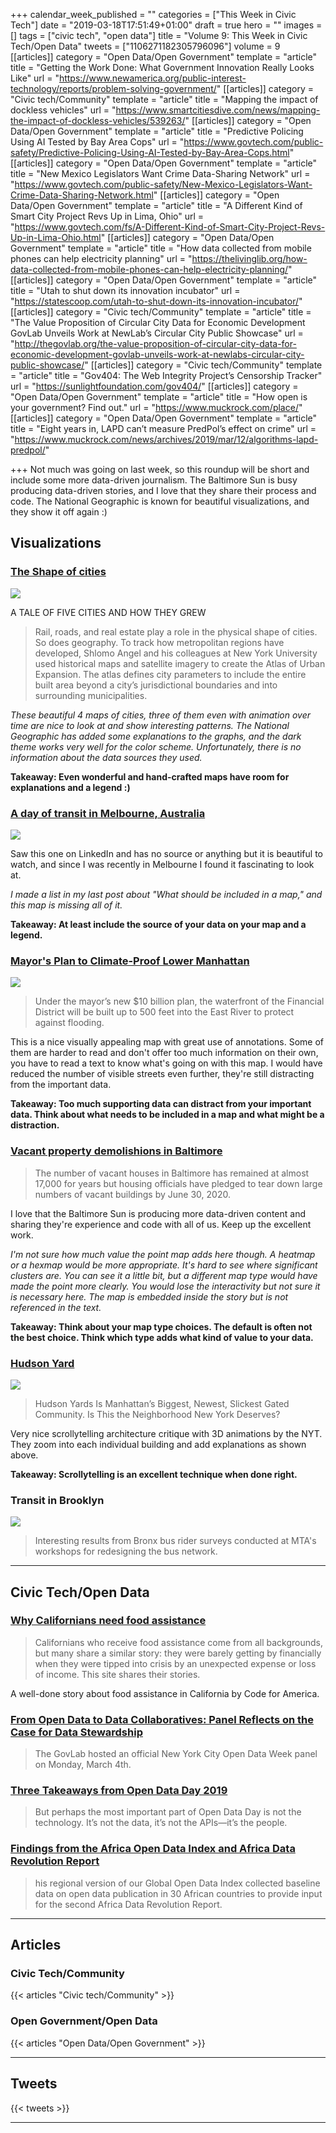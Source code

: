 +++
calendar_week_published = ""
categories = ["This Week in Civic Tech"]
date = "2019-03-18T17:51:49+01:00"
draft = true
hero = ""
images = []
tags = ["civic tech", "open data"]
title = "Volume 9: This Week in Civic Tech/Open Data"
tweets = ["1106271182305796096"]
volume = 9
[[articles]]
category = "Open Data/Open Government"
template = "article"
title = "Getting the Work Done: What Government Innovation Really Looks Like"
url = "https://www.newamerica.org/public-interest-technology/reports/problem-solving-government/"
[[articles]]
category = "Civic tech/Community"
template = "article"
title = "Mapping the impact of dockless vehicles"
url = "https://www.smartcitiesdive.com/news/mapping-the-impact-of-dockless-vehicles/539263/"
[[articles]]
category = "Open Data/Open Government"
template = "article"
title = "Predictive Policing Using AI Tested by Bay Area Cops"
url = "https://www.govtech.com/public-safety/Predictive-Policing-Using-AI-Tested-by-Bay-Area-Cops.html"
[[articles]]
category = "Open Data/Open Government"
template = "article"
title = "New Mexico Legislators Want Crime Data-Sharing Network"
url = "https://www.govtech.com/public-safety/New-Mexico-Legislators-Want-Crime-Data-Sharing-Network.html"
[[articles]]
category = "Open Data/Open Government"
template = "article"
title = "A Different Kind of Smart City Project Revs Up in Lima, Ohio"
url = "https://www.govtech.com/fs/A-Different-Kind-of-Smart-City-Project-Revs-Up-in-Lima-Ohio.html"
[[articles]]
category = "Open Data/Open Government"
template = "article"
title = "How data collected from mobile phones can help electricity planning"
url = "https://thelivinglib.org/how-data-collected-from-mobile-phones-can-help-electricity-planning/"
[[articles]]
category = "Open Data/Open Government"
template = "article"
title = "Utah to shut down its innovation incubator"
url = "https://statescoop.com/utah-to-shut-down-its-innovation-incubator/"
[[articles]]
category = "Civic tech/Community"
template = "article"
title = "The Value Proposition of Circular City Data for Economic Development GovLab Unveils Work at NewLab’s Circular City Public Showcase"
url = "http://thegovlab.org/the-value-proposition-of-circular-city-data-for-economic-development-govlab-unveils-work-at-newlabs-circular-city-public-showcase/"
[[articles]]
category = "Civic tech/Community"
template = "article"
title = "Gov404: The Web Integrity Project’s Censorship Tracker"
url = "https://sunlightfoundation.com/gov404/"
[[articles]]
category = "Open Data/Open Government"
template = "article"
title = "How open is your government? Find out."
url = "https://www.muckrock.com/place/"
[[articles]]
category = "Open Data/Open Government"
template = "article"
title = "Eight years in, LAPD can’t measure PredPol’s effect on crime"
url = "https://www.muckrock.com/news/archives/2019/mar/12/algorithms-lapd-predpol/"

+++
Not much was going on last week, so this roundup will be short and include some more data-driven journalism. The Baltimore Sun is busy producing data-driven stories, and I love that they share their process and code. The National Geographic is known for beautiful visualizations, and they show it off again :)

## Visualizations

### [The Shape of cities](https://www.nationalgeographic.com/magazine/2019/04/maps-show-how-public-transit-and-geography-shape-cities/)

![](https://res.cloudinary.com/civicvision/image/upload/v1552926593/TWICT/Volume%209/shape-of-cities.png)

A TALE OF FIVE CITIES AND HOW THEY GREW

> Rail, roads, and real estate play a role in the physical shape of cities. So does geography. To track how metropolitan regions have developed, Shlomo Angel and his colleagues at New York University used historical maps and satellite imagery to create the Atlas of Urban Expansion. The atlas defines city parameters to include the entire built area beyond a city’s jurisdictional boundaries and into surrounding municipalities.

_These beautiful 4 maps of cities, three of them even with animation over time are nice to look at and show interesting patterns. The National Geographic has added some explanations to the graphs, and the dark theme works very well for the color scheme. Unfortunately, there is no information about the data sources they used._

**Takeaway: Even wonderful and hand-crafted maps have room for explanations and a legend :)**

### [A day of transit in Melbourne, Australia](https://www.notion.so/civicvision/438bce420d314a46b38f6d4a7cf39062#7eeab4f4b3bd4035bf7cd76e35ac76c5)

![](https://res.cloudinary.com/civicvision/image/upload/v1552926510/TWICT/Volume%209/melbourne-transit.png)

Saw this one on LinkedIn and has no source or anything but it is beautiful to watch, and since I was recently in Melbourne I found it fascinating to look at.

_I made a list in my last post about "What should be included in a map," and this map is missing all of it._

**Takeaway: At least include the source of your data on your map and a legend.**

### [Mayor's Plan to Climate-Proof Lower Manhattan]()

![](https://res.cloudinary.com/civicvision/image/upload/v1552926191/TWICT/Volume%209/ny-de-blasio-plan-flood.png)

> Under the mayor’s new $10 billion plan, the waterfront of the Financial District will be built up to 500 feet into the East River to protect against flooding.

This is a nice visually appealing map with great use of annotations. Some of them are harder to read and don't offer too much information on their own, you have to read a text to know what's going on with this map. I would have reduced the number of visible streets even further, they're still distracting from the important data.

**Takeaway: Too much supporting data can distract from your important data. Think about what needs to be included in a map and what might be a distraction.**

### [Vacant property demolishions in Baltimore](https://www.baltimoresun.com/news/maryland/politics/bs-md-ci-vacant-demolition-20190214-story.html)

> The number of vacant houses in Baltimore has remained at almost 17,000 for years but housing officials have pledged to tear down large numbers of vacant buildings by June 30, 2020.

I love that the Baltimore Sun is producing more data-driven content and sharing they're experience and code with all of us. Keep up the excellent work.

_I'm not sure how much value the point map adds here though. A heatmap or a hexmap would be more appropriate. It's hard to see where significant clusters are. You can see it a little bit, but a different map type would have made the point more clearly. You would lose the interactivity but not sure it is necessary here. The map is embedded inside the story but is not referenced in the text._

**Takeaway: Think about your map type choices. The default is often not the best choice. Think which type adds what kind of value to your data.**

### [Hudson Yard](https://www.nytimes.com/interactive/2019/03/14/arts/design/hudson-yards-nyc.html)

![](https://res.cloudinary.com/civicvision/image/upload/v1552936522/TWICT/Volume%209/hudson-yard-nyt.png)

> Hudson Yards Is Manhattan’s Biggest, Newest, Slickest Gated Community. Is This the Neighborhood New York Deserves?

Very nice scrollytelling architecture critique with 3D animations by the NYT. They zoom into each individual building and add explanations as shown above.

**Takeaway: Scrollytelling is an excellent technique when done right.**

### Transit in Brooklyn

![](https://res.cloudinary.com/civicvision/image/upload/v1552926721/TWICT/Volume%209/D1pb9cbX4AE12K6.jpg)

> Interesting results from Bronx bus rider surveys conducted at MTA's workshops for redesigning the bus network.

<hr />

## Civic Tech/Open Data

### [Why Californians need food assistance](https://snapstories.codeforamerica.org/)

> Californians who receive food assistance come from all backgrounds, but many share a similar story: they were barely getting by financially when they were tipped into crisis by an unexpected expense or loss of income. This site shares their stories.

A well-done story about food assistance in California by Code for America.

### [From Open Data to Data Collaboratives: Panel Reflects on the Case for Data Stewardship](http://thegovlab.org/from-open-data-to-data-collaboratives-panel-reflects-on-the-case-for-data-stewardship/)

> The GovLab hosted an official New York City Open Data Week panel on Monday, March 4th.

### [Three Takeaways from Open Data Day 2019](https://medium.com/code-for-america/three-takeaways-from-open-data-day-2019-7929370e01e1?source=rss----5afc915f85d2---4)

> But perhaps the most important part of Open Data Day is not the technology. It’s not the data, it’s not the APIs—it’s the people.

### [Findings from the Africa Open Data Index and Africa Data Revolution Report](https://blog.okfn.org/2019/03/05/how-open-is-government-data-in-africa/)
> his regional version of our Global Open Data Index collected baseline data on open data publication in 30 African countries to provide input for the second Africa Data Revolution Report.

<hr />

## Articles

### Civic Tech/Community

{{< articles "Civic tech/Community" >}}

### Open Government/Open Data

{{< articles "Open Data/Open Government" >}}

<hr />

## Tweets

{{< tweets >}}

<hr />